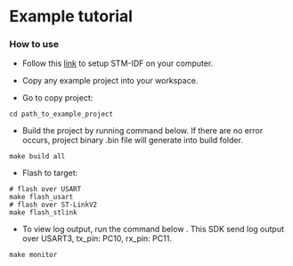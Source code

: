 

# Example tutorial

### How to use

- Follow this [link](https://github.com/thanhphong98/stm-idf) to setup STM-IDF on your computer.

- Copy any example project into your workspace.
- Go to copy project:

```
cd path_to_example_project
```

- Build the project by running command below. If there are no error occurs, project binary .bin file will generate into build folder.

```
make build all
```

- Flash to target:

```
# flash over USART
make flash_usart
# flash over ST-LinkV2
make flash_stlink
```

- To view log output, run the command below . This SDK send log output over USART3, tx_pin: PC10, rx_pin: PC11.

```
make monitor
```

